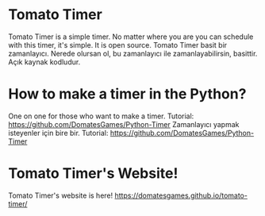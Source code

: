 # Tomato Timer
Tomato Timer is a simple timer.
No matter where you are you can schedule with this timer, it's simple. It is open source.
Tomato Timer basit bir zamanlayıcı.
Nerede olursan ol, bu zamanlayıcı ile zamanlayabilirsin, basittir. Açık kaynak kodludur. 
# How to make a timer in the Python?
One on one for those who want to make a timer. Tutorial: https://github.com/DomatesGames/Python-Timer
Zamanlayıcı yapmak isteyenler için bire bir. Tutorial: https://github.com/DomatesGames/Python-Timer

# Tomato Timer's Website!
Tomato Timer's website is here! https://domatesgames.github.io/tomato-timer/
